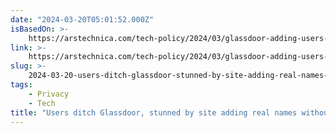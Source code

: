 ```yaml
---
date: "2024-03-20T05:01:52.000Z"
isBasedOn: >-
    https://arstechnica.com/tech-policy/2024/03/glassdoor-adding-users-real-names-job-info-to-profiles-without-consent/
link: >-
    https://arstechnica.com/tech-policy/2024/03/glassdoor-adding-users-real-names-job-info-to-profiles-without-consent/
slug: >-
    2024-03-20-users-ditch-glassdoor-stunned-by-site-adding-real-names-without-consent-or
tags:
    - Privacy
    - Tech
title: "Users ditch Glassdoor, stunned by site adding real names without consent | "
---
```

